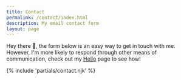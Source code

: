 ```yaml
---
title: Contact
permalink: /contact/index.html
description: My email contact form
layout: page
---
```


Hey there 👋, the form below is an easy way to get in touch with me. However, I'm more likely to respond through other means of communication, check out my [Hello](/hello/) page to see how!

{% include 'partials/contact.njk' %}